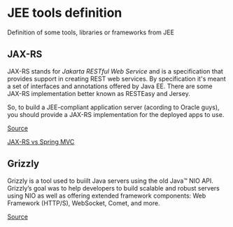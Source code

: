 # JEE tools definition

Definition of some tools, libraries or frameworks from JEE

## JAX-RS
JAX-RS stands for *Jakarta RESTful Web Service* and is a specification that provides support in creating REST web 
services. By specification it's meant a set of interfaces and annotations offered by Java EE. There are some 
JAX-RS implementation better known as RESTEasy and Jersey.

So, to build a JEE-compliant application server (acording to Oracle guys), you should provide a JAX-RS implementation
for the deployed apps to use. 

[Source](https://www.baeldung.com/jax-rs-spec-and-implementations)

[JAX-RS vs Spring MVC](https://www.baeldung.com/rest-api-jax-rs-vs-spring)

## Grizzly
Grizzly is a tool used to buiilt Java servers using the old Java™ NIO API. Grizzly’s goal was to help developers 
to build scalable and robust servers using NIO as well as offering extended framework components: Web Framework 
(HTTP/S), WebSocket, Comet, and more.

[Source](https://javaee.github.io/grizzly/)